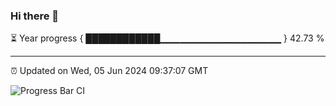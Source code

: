 ### Hi there 👋

⏳ Year progress { ████████████▁▁▁▁▁▁▁▁▁▁▁▁▁▁▁▁▁▁ } 42.73 %

---

⏰ Updated on Wed, 05 Jun 2024 09:37:07 GMT

![Progress Bar CI](https://github.com/IshwaranRudhara/GIT-ACTION/workflows/Progress%20Bar%20CI/badge.svg)
